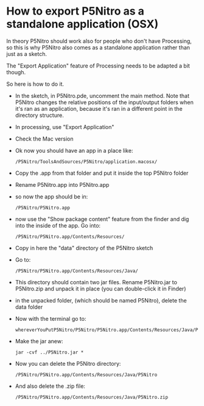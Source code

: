 How to export P5Nitro as a standalone application (OSX)
===================================

In theory P5Nitro should work also for people who don't have Processing, so this is why P5Nitro also comes as a standalone application rather than just as a sketch.

The "Export Application" feature of Processing needs to be adapted a bit
though.

So here is how to do it.

* In the sketch, in P5Nitro.pde, uncomment the main method. Note that P5Nitro changes the relative positions of the input/output folders when it's ran as an application, because it's ran in a different point in the directory structure.
* In processing, use "Export Application"
* Check the Mac version
* Ok now you should have an app in a place like:

      /P5Nitro/ToolsAndSources/P5Nitro/application.macosx/
* Copy the .app from that folder and put it inside the top P5Nitro folder
* Rename P5Nitro.app into P5Nitro.app
* so now the app should be in:

      /P5Nitro/P5Nitro.app
* now use the "Show package content" feature from the finder and dig
into the inside of the app. Go into:

      /P5Nitro/P5Nitro.app/Contents/Resources/
* Copy in here the "data" directory of the P5Nitro sketch
* Go to:

      /P5Nitro/P5Nitro.app/Contents/Resources/Java/

* This directory should contain two jar files. Rename P5Nitro.jar to P5Nitro.zip
and unpack it in place (you can double-click it in Finder)
* in the unpacked folder, (which should be named P5Nitro), delete the data folder
* Now with the terminal go to:

      whereverYouPutP5Nitro/P5Nitro/P5Nitro.app/Contents/Resources/Java/P5Nitro

* Make the jar anew:

      jar -cvf ../P5Nitro.jar *
* Now you can delete the P5Nitro directory:

      /P5Nitro/P5Nitro.app/Contents/Resources/Java/P5Nitro

* And also delete the .zip file:

      /P5Nitro/P5Nitro.app/Contents/Resources/Java/P5Nitro.zip
